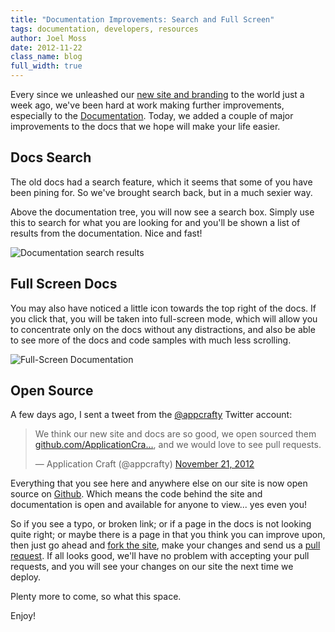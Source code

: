 ```yaml
---
title: "Documentation Improvements: Search and Full Screen"
tags: documentation, developers, resources
author: Joel Moss
date: 2012-11-22
class_name: blog
full_width: true
---
```


Every since we unleashed our [new site and branding](/blog/2012/11/welcome-to-the-all-new-application-craft/) to the world just a week ago, we've been hard at work making further improvements, especially to the [Documentation](/developers/documentation). Today, we added a couple of major improvements to the docs that we hope will make your life easier.

## Docs Search

The old docs had a search feature, which it seems that some of you have been pining for. So we've brought search back, but in a much sexier way.

Above the documentation tree, you will now see a search box. Simply use this to search for what you are looking for and you'll be shown a list of results from the documentation. Nice and fast!

![Documentation search results](blog/doc-search.png)

## Full Screen Docs

You may also have noticed a little icon towards the top right of the docs. If you click that, you will be taken into full-screen mode, which will allow you to concentrate only on the docs without any distractions, and also be able to see more of the docs and code samples with much less scrolling.

![Full-Screen Documentation](blog/full-screen-docs.png)

## Open Source

A few days ago, I sent a tweet from the [@appcrafty](https://twitter.com/appcrafty) Twitter account:

<blockquote class="twitter-tweet"><p>We think our new site and docs are so good, we open sourced them <a href="https://t.co/ONYMrozB" title="https://github.com/ApplicationCraft/applicationcraft.com">github.com/ApplicationCra…</a>, and we would love to see pull requests.</p>&mdash; Application Craft (@appcrafty) <a href="https://twitter.com/appcrafty/status/271365264317235200" data-datetime="2012-11-21T21:31:35+00:00">November 21, 2012</a></blockquote>
<script src="//platform.twitter.com/widgets.js" charset="utf-8"></script>

Everything that you see here and anywhere else on our site is now open source on [Github](https://github.com/ApplicationCraft/applicationcraft.com). Which means the code behind the site and documentation is open and available for anyone to view... yes even you!

So if you see a typo, or broken link; or if a page in the docs is not looking quite right; or maybe there is a page in that you think you can improve upon, then just go ahead and [fork the site](https://github.com/ApplicationCraft/applicationcraft.com), make your changes and send us a [pull request](https://help.github.com/articles/using-pull-requests). If all looks good, we'll have no problem with accepting your pull requests, and you will see your changes on our site the next time we deploy.

Plenty more to come, so what this space.

Enjoy!